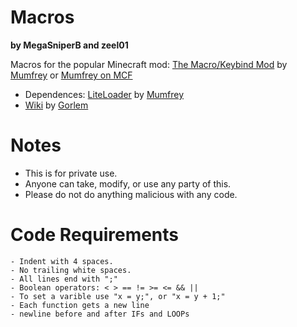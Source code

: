 Macros
======
**by MegaSniperB and zeel01**


Macros for the popular Minecraft mod: [The Macro/Keybind Mod](http://www.minecraftforum.net/topic/467504-/) by [Mumfrey](https://github.com/Mumfrey) or [Mumfrey on MCF](http://u.mcf.li/mumfrey/profile)
- Dependences: [LiteLoader](http://www.minecraftforum.net/topic/1868280-172api-liteloader-for-minecraft-172/) by [Mumfrey](https://github.com/Mumfrey)
- [Wiki](http://mkb.bplaced.net/wiki/#/commands) by [Gorlem](http://u.mcf.li/gorlem/profile)


# Notes #
- This is for private use.
- Anyone can take, modify, or use any party of this.
- Please do not do anything malicious with any code.


# Code Requirements #
```
- Indent with 4 spaces.
- No trailing white spaces.
- All lines end with ";"
- Boolean operators: < > == != >= <= && ||
- To set a varible use "x = y;", or "x = y + 1;"
- Each function gets a new line
- newline before and after IFs and LOOPs
```
